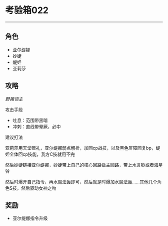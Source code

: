 # 考验箱022

---

## 角色

- 亚尔缇娜
- 妙婕
- 媞妲
- 亚莉莎

## 攻略

*野猪领主* 

攻击手段
- 吐息：范围带黑暗
- 冲刺：直线带晕厥，必中

建议打法

亚莉莎用天堂赠礼，亚尔缇娜弱点解析，加回cp战技，以及黑色屏障回复bp，缇妲全体回cp技能，我方C技就用不完

然后妙婕链接亚尔缇娜，妙婕带上自己的核心回路做主回路，带上水言铃或者海星铃

然后时爆开自己指令，再水魔法轰即可，然后就是时爆加水魔法轰……其他几个角色S技，然后驱动女神之吻

## 奖励

- 亚尔缇娜指令升级